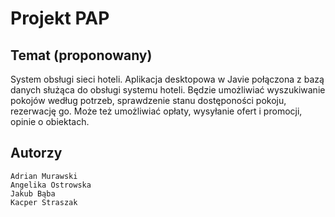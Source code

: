 
# Projekt PAP

## Temat (proponowany)
System obsługi sieci hoteli.
Aplikacja desktopowa w Javie połączona z bazą danych służąca do obsługi systemu hoteli. Będzie umożliwiać wyszukiwanie pokojów według potrzeb, sprawdzenie stanu dostęponości pokoju, rezerwację go. Może też umożliwiać opłaty, wysyłanie ofert i promocji, opinie o obiektach.


## Autorzy
    Adrian Murawski
    Angelika Ostrowska
    Jakub Bąba
    Kacper Straszak

